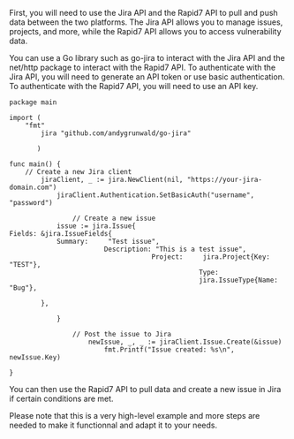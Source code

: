 First, you will need to use the Jira API and the Rapid7 API to pull and push
data between the two platforms. The Jira API allows you to manage issues,
projects, and more, while the Rapid7 API allows you to access vulnerability
data.

You can use a Go library such as go-jira to interact with the Jira API and the
net/http package to interact with the Rapid7 API. To authenticate with the Jira
API, you will need to generate an API token or use basic authentication. To
authenticate with the Rapid7 API, you will need to use an API key.


```
package main

import (
    "fmt"
        jira "github.com/andygrunwald/go-jira"
        
       )

func main() {
    // Create a new Jira client
        jiraClient, _ := jira.NewClient(nil, "https://your-jira-domain.com")
            jiraClient.Authentication.SetBasicAuth("username", "password")

                // Create a new issue
            issue := jira.Issue{
Fields: &jira.IssueFields{
            Summary:     "Test issue",
                        Description: "This is a test issue",
                                    Project:     jira.Project{Key: "TEST"},
                                                Type:
                                                jira.IssueType{Name: "Bug"},
                                                        
        },
            
            }

                // Post the issue to Jira
                    newIssue, _, _ := jiraClient.Issue.Create(&issue)
                        fmt.Printf("Issue created: %s\n", newIssue.Key)
                        
}

```
You can then use the Rapid7 API to pull data and create a new issue in Jira if
certain conditions are met.

Please note that this is a very high-level example and more steps are needed to
make it functionnal and adapt it to your needs.




